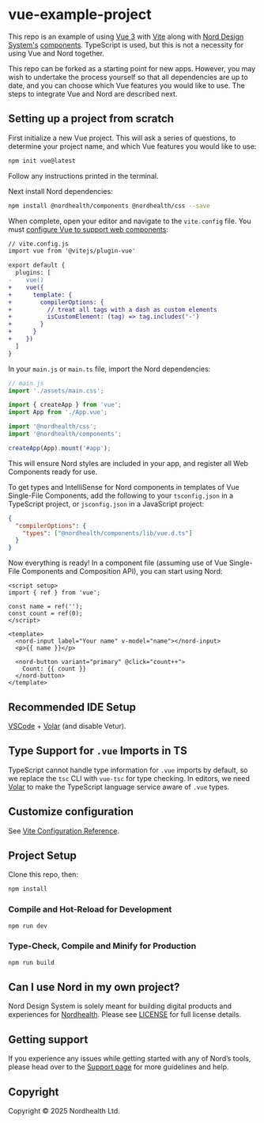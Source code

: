 # vue-example-project

This repo is an example of using [Vue 3](https://vuejs.org/) with [Vite](https://vitejs.dev/) along with [Nord Design System's](https://nordhealth.design/) [components](https://nordhealth.design/components/). TypeScript is used, but this is not a necessity for using Vue and Nord together.

This repo can be forked as a starting point for new apps. However, you may wish to undertake the process yourself so that all dependencies are up to date, and you can choose which Vue features you would like to use. The steps to integrate Vue and Nord are described next.

## Setting up a project from scratch

First initialize a new Vue project. This will ask a series of questions, to determine your project name, and which Vue features you would like to use:

```sh
npm init vue@latest
```

Follow any instructions printed in the terminal.

Next install Nord dependencies:

```sh
npm install @nordhealth/components @nordhealth/css --save
```

When complete, open your editor and navigate to the `vite.config` file. You must [configure Vue to support web components](https://vuejs.org/guide/extras/web-components.html#using-custom-elements-in-vue):

```diff
// vite.config.js
import vue from '@vitejs/plugin-vue'

export default {
  plugins: [
-    vue()
+    vue({
+      template: {
+        compilerOptions: {
+          // treat all tags with a dash as custom elements
+          isCustomElement: (tag) => tag.includes('-')
+        }
+      }
+    })
  ]
}
```

In your `main.js` or `main.ts` file, import the Nord dependencies:

```js
// main.js
import './assets/main.css';

import { createApp } from 'vue';
import App from './App.vue';

import '@nordhealth/css';
import '@nordhealth/components';

createApp(App).mount('#app');
```

This will ensure Nord styles are included in your app, and register all Web Components ready for use.

To get types and IntelliSense for Nord components in templates of Vue Single-File Components, add the following to your `tsconfig.json` in a TypeScript project, or `jsconfig.json` in a JavaScript project:

```json
{
  "compilerOptions": {
    "types": ["@nordhealth/components/lib/vue.d.ts"]
  }
}
```

Now everything is ready! In a component file (assuming use of Vue Single-File Components and Composition API), you can start using Nord:

```vue
<script setup>
import { ref } from 'vue';

const name = ref('');
const count = ref(0);
</script>

<template>
  <nord-input label="Your name" v-model="name"></nord-input>
  <p>{{ name }}</p>

  <nord-button variant="primary" @click="count++">
    Count: {{ count }}
  </nord-button>
</template>
```

## Recommended IDE Setup

[VSCode](https://code.visualstudio.com/) + [Volar](https://marketplace.visualstudio.com/items?itemName=Vue.volar) (and disable Vetur).

## Type Support for `.vue` Imports in TS

TypeScript cannot handle type information for `.vue` imports by default, so we replace the `tsc` CLI with `vue-tsc` for type checking. In editors, we need [Volar](https://marketplace.visualstudio.com/items?itemName=Vue.volar) to make the TypeScript language service aware of `.vue` types.

## Customize configuration

See [Vite Configuration Reference](https://vitejs.dev/config/).

## Project Setup

Clone this repo, then:

```sh
npm install
```

### Compile and Hot-Reload for Development

```sh
npm run dev
```

### Type-Check, Compile and Minify for Production

```sh
npm run build
```

## Can I use Nord in my own project?

Nord Design System is solely meant for building digital products and experiences for [Nordhealth](https://nordhealth.com/). Please see [LICENSE](LICENSE.md) for full license details.

## Getting support

If you experience any issues while getting started with any of Nord’s tools, please head over to the [Support page](https://nordhealth.design/help/) for more guidelines and help.

## Copyright

Copyright © 2025 Nordhealth Ltd.
